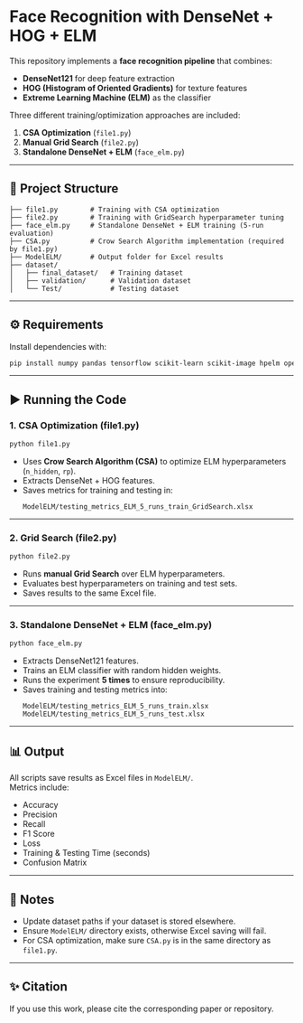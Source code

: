 # Face Recognition with DenseNet + HOG + ELM

This repository implements a **face recognition pipeline** that combines:
- **DenseNet121** for deep feature extraction
- **HOG (Histogram of Oriented Gradients)** for texture features
- **Extreme Learning Machine (ELM)** as the classifier  

Three different training/optimization approaches are included:
1. **CSA Optimization** (`file1.py`)
2. **Manual Grid Search** (`file2.py`)
3. **Standalone DenseNet + ELM** (`face_elm.py`)

---

## 📂 Project Structure
```
├── file1.py        # Training with CSA optimization
├── file2.py        # Training with GridSearch hyperparameter tuning
├── face_elm.py     # Standalone DenseNet + ELM training (5-run evaluation)
├── CSA.py          # Crow Search Algorithm implementation (required by file1.py)
├── ModelELM/       # Output folder for Excel results
├── dataset/
│   ├── final_dataset/   # Training dataset
│   ├── validation/      # Validation dataset
│   └── Test/            # Testing dataset
```

---

## ⚙️ Requirements

Install dependencies with:

```bash
pip install numpy pandas tensorflow scikit-learn scikit-image hpelm opencv-python openpyxl
```

---

## ▶️ Running the Code

### **1. CSA Optimization (file1.py)**

```bash
python file1.py
```

- Uses **Crow Search Algorithm (CSA)** to optimize ELM hyperparameters (`n_hidden`, `rp`).
- Extracts DenseNet + HOG features.
- Saves metrics for training and testing in:
  ```
  ModelELM/testing_metrics_ELM_5_runs_train_GridSearch.xlsx
  ```

---

### **2. Grid Search (file2.py)**

```bash
python file2.py
```

- Runs **manual Grid Search** over ELM hyperparameters.
- Evaluates best hyperparameters on training and test sets.
- Saves results to the same Excel file.

---

### **3. Standalone DenseNet + ELM (face_elm.py)**

```bash
python face_elm.py
```

- Extracts DenseNet121 features.
- Trains an ELM classifier with random hidden weights.
- Runs the experiment **5 times** to ensure reproducibility.
- Saves training and testing metrics into:
  ```
  ModelELM/testing_metrics_ELM_5_runs_train.xlsx
  ModelELM/testing_metrics_ELM_5_runs_test.xlsx
  ```

---

## 📊 Output

All scripts save results as Excel files in `ModelELM/`.  
Metrics include:

- Accuracy  
- Precision  
- Recall  
- F1 Score  
- Loss  
- Training & Testing Time (seconds)  
- Confusion Matrix  

---

## 📌 Notes
- Update dataset paths if your dataset is stored elsewhere.
- Ensure `ModelELM/` directory exists, otherwise Excel saving will fail.
- For CSA optimization, make sure `CSA.py` is in the same directory as `file1.py`.

---

## ✨ Citation
If you use this work, please cite the corresponding paper or repository.
